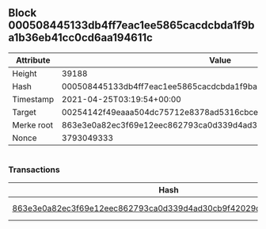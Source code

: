 ## Block 000508445133db4ff7eac1ee5865cacdcbda1f9ba1b36eb41cc0cd6aa194611c

Attribute | Value
--- | ---
Height | 39188
Hash | 000508445133db4ff7eac1ee5865cacdcbda1f9ba1b36eb41cc0cd6aa194611c
Timestamp | 2021-04-25T03:19:54+00:00
Target | 00254142f49eaaa504dc75712e8378ad5316cbcead634704b3734b6271167cc4
Merke root | 863e3e0a82ec3f69e12eec862793ca0d339d4ad30cb9f42029d80866c72bdca3
Nonce | 3793049333

```

```

### Transactions

Hash | Amount
--- | ---
[863e3e0a82ec3f69e12eec862793ca0d339d4ad30cb9f42029d80866c72bdca3](863e3e0a82ec3f69e12eec862793ca0d339d4ad30cb9f42029d80866c72bdca3.md) | 10.00000000 SKEPTI 
